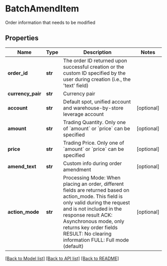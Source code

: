 # BatchAmendItem

Order information that needs to be modified
## Properties
Name | Type | Description | Notes
------------ | ------------- | ------------- | -------------
**order_id** | **str** | The order ID returned upon successful creation or the custom ID specified by the user during creation (i.e., the &#39;text&#39; field) | 
**currency_pair** | **str** | Currency pair | 
**account** | **str** | Default spot, unified account and warehouse-by-store leverage account | [optional] 
**amount** | **str** | Trading Quantity. Only one of &#x60;amount&#x60; or &#x60;price&#x60; can be specified | [optional] 
**price** | **str** | Trading Price. Only one of &#x60;amount&#x60; or &#x60;price&#x60; can be specified | [optional] 
**amend_text** | **str** | Custom info during order amendment | [optional] 
**action_mode** | **str** | Processing Mode: When placing an order, different fields are returned based on action_mode. This field is only valid during the request and is not included in the response result ACK: Asynchronous mode, only returns key order fields RESULT: No clearing information FULL: Full mode (default) | [optional] 

[[Back to Model list]](../README.md#documentation-for-models) [[Back to API list]](../README.md#documentation-for-api-endpoints) [[Back to README]](../README.md)


